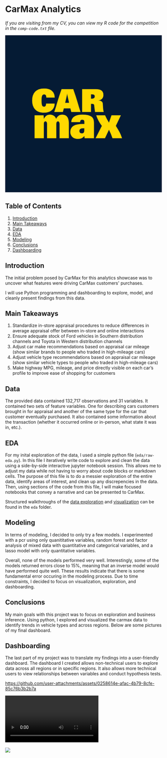 # CarMax Analytics
*If you are visiting from my CV, you can view my R code for the competition in the `comp-code.txt` file.*

<p align="center">
  <img src = "./assets/logo.png">
</p>

## Table of Contents
1. [Introduction](#Introduction)
2. [Main Takeaways](#main-takeaways)
3. [Data](#Data)
4. [EDA](#EDA)
5. [Modeling](#Modeling)
6. [Conclusions](#Conclusions)
7. [Dashboarding](#Dashboarding)

## Introduction
The initial problem posed by CarMax for this analytics showcase was to uncover what features were driving CarMax customers' purchases. 

I will use Python programming and dashboarding to explore, model, and cleanly present findings from this data.


## Main Takeaways
1. Standardize in-store appraisal procedures to reduce differences in average appraisal offer between in-store and online interactions
2. Ensure adequate stock of Ford vehicles in Southern distribution channels and Toyota in Western distribution channels
3. Adjust car make recommendations based on appraisal car mileage (show similar brands to people who traded in high-mileage cars)
4. Adjust vehicle type recommendations based on appraisal car mileage (show similar vehicle types to people who traded in high-mileage cars)
5. Make highway MPG, mileage, and price directly visible on each car’s profile to improve ease of shopping for customers

## Data
The provided data contained 132,717 observations and 31 variables. It contained two sets of feature variables. One for describing cars customers brought in for appraisal and another of the same type for the car that customer eventually purchased. It also contained some information about the transaction (whether it occurred online or in-person, what state it was in, etc.). 

## EDA
For my inital exploration of the data, I used a simple python file (`eda/raw-eda.py`). In this file I iteratively write code to explore and clean the data using a side-by-side interactive jupyter notebook session. This allows me to adjust my data while not having to worry about code blocks or markdown cells. The purpose of this file is to do a messier exploration of the entire data, identify areas of interest, and clean up any discrepencies in the data. Then, using sections of the code from this file, I will make focused notebooks that convey a narrative and can be presented to CarMax. 

Structured walkthroughs of the [data exploration](./eda/exploration.ipynb) and [visualization](./eda/visualization.ipynb) can be found in the `eda` folder.

## Modeling
In terms of modeling, I decided to only try a few models. I experimented with a pcr using only quanititative variables, random forest and factor analysis of mixed data with quantitative and categorical variables, and a lasso model with only quantitative variables.

Overall, none of the models performed very well. Interestingly, some of the models returned errors close to 15%, meaning that an inverse model would have performed quite well. These results indicate that there is some fundamental error occuring in the modeling process. Due to time constraints, I decided to focus on visualization, exploration, and dashboarding. 


## Conclusions
My main goals with this project was to focus on exploration and business inference. Using python, I explored and visualized the carmax data to identify trends in vehicle types and across regions. Below are some pictures of my final dashboard.


## Dashboarding
The last part of my project was to translate my findings into a user-friendly dashboard. The dashboard I created allows non-technical users to explore data across all regions or in specific regions. It also allows more technical users to view relationships between variables and conduct hypothesis tests. 

https://github.com/user-attachments/assets/0258614e-afac-4b79-8cfe-85c76b3b2b7a

![demo video](./assets/carmax_dashboard_demo.mp4)

<img src="./assets/carmax_dashboard_demo.mp4" width="200">


